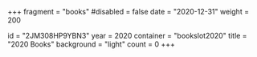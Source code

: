 +++
fragment = "books"
#disabled = false
date = "2020-12-31"
weight = 200

id = "2JM308HP9YBN3"
year = 2020
container = "bookslot2020"
title = "2020 Books"
background = "light"
count = 0
+++
